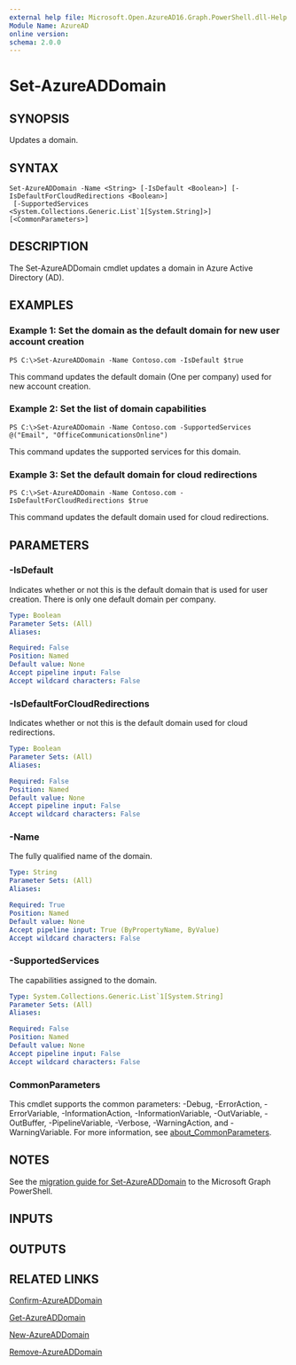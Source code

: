 ```yaml
---
external help file: Microsoft.Open.AzureAD16.Graph.PowerShell.dll-Help.xml
Module Name: AzureAD
online version:
schema: 2.0.0
---
```


# Set-AzureADDomain

## SYNOPSIS
Updates a domain.

## SYNTAX

```
Set-AzureADDomain -Name <String> [-IsDefault <Boolean>] [-IsDefaultForCloudRedirections <Boolean>]
 [-SupportedServices <System.Collections.Generic.List`1[System.String]>] [<CommonParameters>]
```

## DESCRIPTION
The Set-AzureADDomain cmdlet updates a domain in Azure Active Directory (AD).

## EXAMPLES

### Example 1: Set the domain as the default domain for new user account creation
```
PS C:\>Set-AzureADDomain -Name Contoso.com -IsDefault $true
```

This command updates the default domain (One per company) used for new account creation.

### Example 2: Set the list of domain capabilities
```
PS C:\>Set-AzureADDomain -Name Contoso.com -SupportedServices @("Email", "OfficeCommunicationsOnline")
```

This command updates the supported services for this domain.

### Example 3: Set the default domain for cloud redirections
```
PS C:\>Set-AzureADDomain -Name Contoso.com -IsDefaultForCloudRedirections $true
```

This command updates the default domain used for cloud redirections.

## PARAMETERS

### -IsDefault
Indicates whether or not this is the default domain that is used for user creation.
There is only one default domain per company.

```yaml
Type: Boolean
Parameter Sets: (All)
Aliases:

Required: False
Position: Named
Default value: None
Accept pipeline input: False
Accept wildcard characters: False
```

### -IsDefaultForCloudRedirections
Indicates whether or not this is the default domain used for cloud redirections.

```yaml
Type: Boolean
Parameter Sets: (All)
Aliases:

Required: False
Position: Named
Default value: None
Accept pipeline input: False
Accept wildcard characters: False
```

### -Name
The fully qualified name of the domain.

```yaml
Type: String
Parameter Sets: (All)
Aliases:

Required: True
Position: Named
Default value: None
Accept pipeline input: True (ByPropertyName, ByValue)
Accept wildcard characters: False
```

### -SupportedServices
The capabilities assigned to the domain.

```yaml
Type: System.Collections.Generic.List`1[System.String]
Parameter Sets: (All)
Aliases:

Required: False
Position: Named
Default value: None
Accept pipeline input: False
Accept wildcard characters: False
```

### CommonParameters
This cmdlet supports the common parameters: -Debug, -ErrorAction, -ErrorVariable, -InformationAction, -InformationVariable, -OutVariable, -OutBuffer, -PipelineVariable, -Verbose, -WarningAction, and -WarningVariable. For more information, see [about_CommonParameters](http://go.microsoft.com/fwlink/?LinkID=113216).

## NOTES

See the [migration guide for Set-AzureADDomain](./migrate/Set-AzureADDomain.md) to the Microsoft Graph PowerShell.

## INPUTS

## OUTPUTS

## RELATED LINKS

[Confirm-AzureADDomain](Confirm-AzureADDomain.md)

[Get-AzureADDomain](Get-AzureADDomain.md)

[New-AzureADDomain](New-AzureADDomain.md)

[Remove-AzureADDomain](Remove-AzureADDomain.md)

